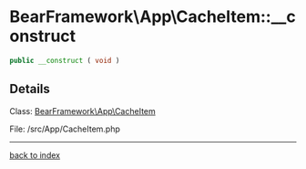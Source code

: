 # BearFramework\App\CacheItem::__construct

```php
public __construct ( void )
```

## Details

Class: [BearFramework\App\CacheItem](bearframework.app.cacheitem.class.md)

File: /src/App/CacheItem.php

---

[back to index](index.md)

